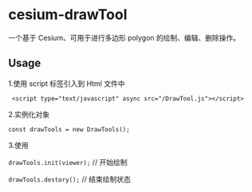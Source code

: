 # cesium-drawTool

一个基于 Cesium、可用于进行多边形 polygon 的绘制、编辑、删除操作。

## Usage

1.使用 script 标签引入到 Html 文件中

` <script type="text/javascript" async src="/DrawTool.js"></script>`

2.实例化对象

`const drawTools = new DrawTools();`

3.使用

`drawTools.init(viewer);` // 开始绘制

`drawTools.destory();` // 结束绘制状态
